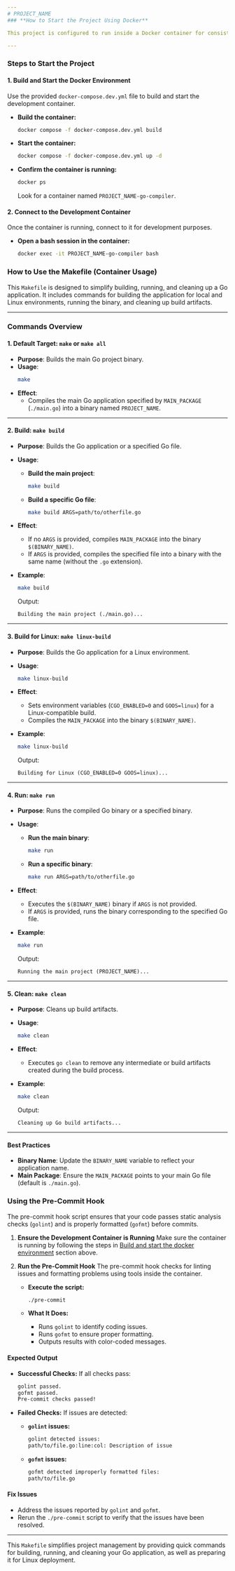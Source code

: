 ```yaml
---
# PROJECT_NAME
### **How to Start the Project Using Docker**

This project is configured to run inside a Docker container for consistent development environments. Follow the steps below to set up, start, and use the project.

---
```


### **Steps to Start the Project**

#### **1. Build and Start the Docker Environment**
Use the provided `docker-compose.dev.yml` file to build and start the development container.

- **Build the container:**
  ```bash
  docker compose -f docker-compose.dev.yml build
  ```

- **Start the container:**
  ```bash
  docker compose -f docker-compose.dev.yml up -d
  ```

- **Confirm the container is running:**
  ```bash
  docker ps
  ```
  Look for a container named `PROJECT_NAME-go-compiler`.

#### **2. Connect to the Development Container**
Once the container is running, connect to it for development purposes.

- **Open a bash session in the container:**
  ```bash
  docker exec -it PROJECT_NAME-go-compiler bash
  ```

### **How to Use the Makefile (Container Usage)**

This `Makefile` is designed to simplify building, running, and cleaning up a Go application. It includes commands for building the application for local and Linux environments, running the binary, and cleaning up build artifacts.

---

### **Commands Overview**

#### **1. Default Target: `make` or `make all`**
- **Purpose**: Builds the main Go project binary.
- **Usage**:
  ```bash
  make
  ```
- **Effect**:
  - Compiles the main Go application specified by `MAIN_PACKAGE` (`./main.go`) into a binary named `PROJECT_NAME`.

---

#### **2. Build: `make build`**
- **Purpose**: Builds the Go application or a specified Go file.
- **Usage**:
  - **Build the main project**:
    ```bash
    make build
    ```
  - **Build a specific Go file**:
    ```bash
    make build ARGS=path/to/otherfile.go
    ```
- **Effect**:
  - If no `ARGS` is provided, compiles `MAIN_PACKAGE` into the binary `$(BINARY_NAME)`.
  - If `ARGS` is provided, compiles the specified file into a binary with the same name (without the `.go` extension).

- **Example**:
  ```bash
  make build
  ```
  Output:
  ```
  Building the main project (./main.go)...
  ```

---

#### **3. Build for Linux: `make linux-build`**
- **Purpose**: Builds the Go application for a Linux environment.
- **Usage**:
  ```bash
  make linux-build
  ```
- **Effect**:
  - Sets environment variables (`CGO_ENABLED=0` and `GOOS=linux`) for a Linux-compatible build.
  - Compiles the `MAIN_PACKAGE` into the binary `$(BINARY_NAME)`.

- **Example**:
  ```bash
  make linux-build
  ```
  Output:
  ```
  Building for Linux (CGO_ENABLED=0 GOOS=linux)...
  ```

---

#### **4. Run: `make run`**
- **Purpose**: Runs the compiled Go binary or a specified binary.
- **Usage**:
  - **Run the main binary**:
    ```bash
    make run
    ```
  - **Run a specific binary**:
    ```bash
    make run ARGS=path/to/otherfile.go
    ```
- **Effect**:
  - Executes the `$(BINARY_NAME)` binary if `ARGS` is not provided.
  - If `ARGS` is provided, runs the binary corresponding to the specified Go file.

- **Example**:
  ```bash
  make run
  ```
  Output:
  ```
  Running the main project (PROJECT_NAME)...
  ```

---

#### **5. Clean: `make clean`**
- **Purpose**: Cleans up build artifacts.
- **Usage**:
  ```bash
  make clean
  ```
- **Effect**:
  - Executes `go clean` to remove any intermediate or build artifacts created during the build process.

- **Example**:
  ```bash
  make clean
  ```
  Output:
  ```
  Cleaning up Go build artifacts...
  ```

---

#### **Best Practices**
- **Binary Name**: Update the `BINARY_NAME` variable to reflect your application name.
- **Main Package**: Ensure the `MAIN_PACKAGE` points to your main Go file (default is `./main.go`).

### **Using the Pre-Commit Hook**

The pre-commit hook script ensures that your code passes static analysis checks (`golint`) and is properly formatted (`gofmt`) before commits. 

1. **Ensure the Development Container is Running**
   Make sure the container is running by following the steps in [Build and start the docker environment](#1-build-and-start-the-docker-environment) section above.

2. **Run the Pre-Commit Hook**
   The pre-commit hook checks for linting issues and formatting problems using tools inside the container.

   - **Execute the script:**
     ```bash
     ./pre-commit
     ```

   - **What It Does:**
     - Runs `golint` to identify coding issues.
     - Runs `gofmt` to ensure proper formatting.
     - Outputs results with color-coded messages.

#### **Expected Output**
- **Successful Checks:**
  If all checks pass:
  ```bash
  golint passed.
  gofmt passed.
  Pre-commit checks passed!
  ```

- **Failed Checks:**
  If issues are detected:
  - **`golint` issues:**
    ```bash
    golint detected issues:
    path/to/file.go:line:col: Description of issue
    ```
  - **`gofmt` issues:**
    ```bash
    gofmt detected improperly formatted files:
    path/to/file.go
    ```

#### **Fix Issues**
- Address the issues reported by `golint` and `gofmt`.
- Rerun the `./pre-commit` script to verify that the issues have been resolved.

---

This `Makefile` simplifies project management by providing quick commands for building, running, and cleaning your Go application, as well as preparing it for Linux deployment.